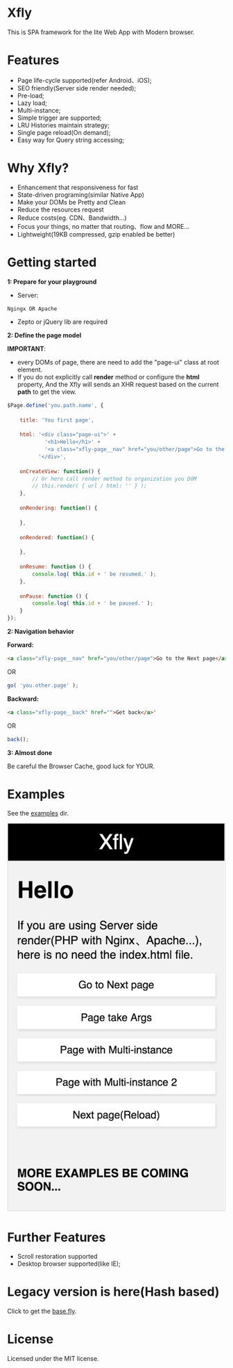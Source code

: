 # Xfly
This is SPA framework for the lite Web App with Modern browser.

# Features
* Page life-cycle supported(refer Android、iOS);
* SEO friendly(Server side render needed);
* Pre-load;
* Lazy load;
* Multi-instance;
* Simple trigger are supported;
* LRU Histories maintain strategy;
* Single page reload(On demand);
* Easy way for Query string accessing;

# Why Xfly?
* Enhancement that responsiveness for fast
* State-driven programing(similar Native App)
* Make your DOMs be Pretty and Clean
* Reduce the resources request
* Reduce costs(eg. CDN、Bandwidth...)
* Focus your things, no matter that routing、flow and MORE...
* Lightweight(19KB compressed, gzip enabled be better)

# Getting started
**1: Prepare for your playground**

* Server:
```smartyconfig
Ngingx OR Apache
```
* Zepto or jQuery lib are required

**2: Define the page model**

**IMPORTANT**: 
* every DOMs of page, there are need to add the "page-ui" class at root element.
* If you do not explicitly call **render** method or configure the **html** property, And the Xfly will sends an XHR request based on the current **path** to get the view.
```js
$Page.define('you.path.name', {

    title: 'You first page',

    html: '<div class="page-ui">' +
            '<h1>Hello</h1>' +
            '<a class="xfly-page__nav" href="you/other/page">Go to the Next page</a>' +
          '</div>',

    onCreateView: function() {
        // Or here call render method to organization you DOM
        // this.render( { url / html: '' } ); 
    },

    onRendering: function() {

    },

    onRendered: function() {

    },
    
    onResume: function () {
        console.log( this.id + ' be resumed.' );
    },

    onPause: function () {
        console.log( this.id + ' be paused.' );
    }
});
```

**2: Navigation behavior**

**Forward:**
```html
<a class="xfly-page__nav" href="you/other/page">Go to the Next page</a>'
```
OR
```js
go( 'you.other.page' );
```
**Backward:**
```html
<a class="xfly-page__back" href="">Get back</a>'
```
OR
```js
back();
```
**3: Almost done**

Be careful the Browser Cache, good luck for YOUR.


# Examples
See the [examples](https://github.com/c-ong/xfly/tree/master/examples) dir.

![Xfly](https://github.com/c-ong/xfly/blob/master/screenshots/xfly.png?raw=true)


# Further Features
* Scroll restoration supported
* Desktop browser supported(like IE);


# Legacy version is here(Hash based)
Click to get the [base.fly](https://github.com/c-ong/starter/tree/dev/app/scripts).




# License
Licensed under the MIT license.